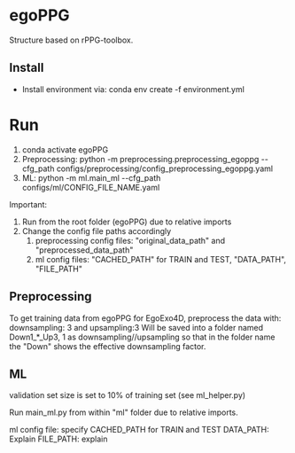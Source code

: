 # egoPPG

Structure based on rPPG-toolbox.

## Install
- Install environment via: conda env create -f environment.yml

# Run
1) conda activate egoPPG
2) Preprocessing: python -m preprocessing.preprocessing_egoppg --cfg_path configs/preprocessing/config_preprocessing_egoppg.yaml
3) ML: python -m ml.main_ml --cfg_path configs/ml/CONFIG_FILE_NAME.yaml

Important: 
1) Run from the root folder (egoPPG) due to relative imports
2) Change the config file paths accordingly
   1) preprocessing config files: "original_data_path" and "preprocessed_data_path"
   2) ml config files: "CACHED_PATH" for TRAIN and TEST, "DATA_PATH", "FILE_PATH"


## Preprocessing
To get training data from egoPPG for EgoExo4D, preprocess the data with:
downsampling: 3 and upsampling:3
Will be saved into a folder named Down1_*_Up3, 1 as downsampling//upsampling so that in the folder name the "Down" shows the effective downsampling factor.

## ML
validation set size is set to 10% of training set (see ml_helper.py)

Run main_ml.py from within "ml" folder due to relative imports.

ml config file: specify
CACHED_PATH for TRAIN and TEST
DATA_PATH: Explain
FILE_PATH: explain
